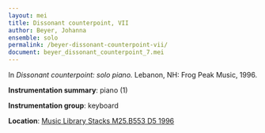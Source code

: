 ```yaml
---
layout: mei
title: Dissonant counterpoint, VII
author: Beyer, Johanna
ensemble: solo
permalink: /beyer-dissonant-counterpoint-vii/
document: beyer_dissonant_counterpoint_7.mei
---
```


In *Dissonant counterpoint: solo piano.* Lebanon, NH: Frog Peak Music, 1996.

**Instrumentation summary**: piano (1)

**Instrumentation group**: keyboard

**Location**: <a href="https://tufts.primo.exlibrisgroup.com/permalink/01TUN_INST/1kc9gia/alma991009589829703851" target="_blank">Music Library Stacks M25.B553 D5 1996</a>
